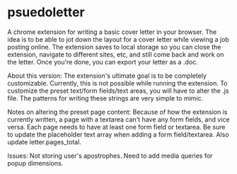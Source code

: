 # psuedoletter
A chrome extension for writing a basic cover letter in your browser. The idea is to be able to jot down the layout for a cover letter while viewing a job posting online. The extension saves to local storage so you can close the extension, navigate to different sites, etc, and still come back and work on the letter. Once you're done, you can export your letter as a .doc.

About this version:
The extension's ultimate goal is to be completely customizable. Currently, this is not possible while running the extension.
To customize the preset text/form fields/text areas, you will have to alter the .js file. The patterns for writing these strings are very simple to mimic.

Notes on altering the preset page content:
Because of how the extension is currently written, a page with a textarea can't have any form fields, and vice versa.
Each page needs to have at least one form field or textarea.
Be sure to update the placeholder text array when adding a form field/textarea.
Also update letter.pages_total.

Issues: 
Not storing user's apostrophes.
Need to add media queries for popup dimensions.

